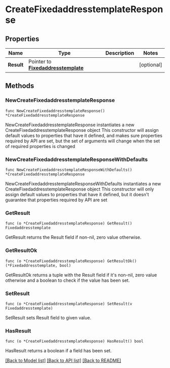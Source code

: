 # CreateFixedaddresstemplateResponse

## Properties

Name | Type | Description | Notes
------------ | ------------- | ------------- | -------------
**Result** | Pointer to [**Fixedaddresstemplate**](Fixedaddresstemplate.md) |  | [optional] 

## Methods

### NewCreateFixedaddresstemplateResponse

`func NewCreateFixedaddresstemplateResponse() *CreateFixedaddresstemplateResponse`

NewCreateFixedaddresstemplateResponse instantiates a new CreateFixedaddresstemplateResponse object
This constructor will assign default values to properties that have it defined,
and makes sure properties required by API are set, but the set of arguments
will change when the set of required properties is changed

### NewCreateFixedaddresstemplateResponseWithDefaults

`func NewCreateFixedaddresstemplateResponseWithDefaults() *CreateFixedaddresstemplateResponse`

NewCreateFixedaddresstemplateResponseWithDefaults instantiates a new CreateFixedaddresstemplateResponse object
This constructor will only assign default values to properties that have it defined,
but it doesn't guarantee that properties required by API are set

### GetResult

`func (o *CreateFixedaddresstemplateResponse) GetResult() Fixedaddresstemplate`

GetResult returns the Result field if non-nil, zero value otherwise.

### GetResultOk

`func (o *CreateFixedaddresstemplateResponse) GetResultOk() (*Fixedaddresstemplate, bool)`

GetResultOk returns a tuple with the Result field if it's non-nil, zero value otherwise
and a boolean to check if the value has been set.

### SetResult

`func (o *CreateFixedaddresstemplateResponse) SetResult(v Fixedaddresstemplate)`

SetResult sets Result field to given value.

### HasResult

`func (o *CreateFixedaddresstemplateResponse) HasResult() bool`

HasResult returns a boolean if a field has been set.


[[Back to Model list]](../README.md#documentation-for-models) [[Back to API list]](../README.md#documentation-for-api-endpoints) [[Back to README]](../README.md)


